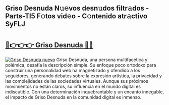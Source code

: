 ## Griso Desnuda N𝚞𝚎vos desn𝚞dos filtr𝚊dos - Parts-Tl5 F𝚘tos vid𝚎o - C𝚘ntenido atr𝚊ctivo SyFLJ

# <h2><a href="http://mb1xfyf.tromn.icu/?c=Griso+Desnuda">🔗👉👉👉 Griso Desnuda 🔗🔗</a></h2>

[![Griso Desnuda nuevo](https://i.imgur.com/pEAQMta.gif)](http://mb1xfyf.tromn.icu/?c=Griso+Desnuda)
Griso Desnuda, una persona multifacética y polémica, desafía la descripción simple. Su enfoque poco ortodoxo para construir una personalidad web ha magnetizado y ofendido a los seguidores, generando debates sobre la expresión artística, la privacidad y las complejidades de las sociedades virtuales. Aunque sus próximos movimientos no están claros, su influencia en el mundo digital es indiscutible. Con una determinación inquebrantable y un encanto innegable, el impacto de Griso Desnuda en la comunidad digital es inmenso.
